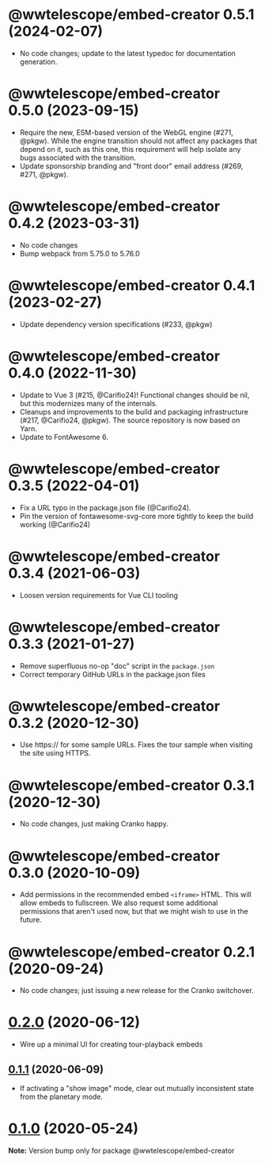 # @wwtelescope/embed-creator 0.5.1 (2024-02-07)

- No code changes; update to the latest typedoc for documentation generation.


# @wwtelescope/embed-creator 0.5.0 (2023-09-15)

- Require the new, ESM-based version of the WebGL engine (#271, @pkgw). While
  the engine transition should not affect any packages that depend on it, such
  as this one, this requirement will help isolate any bugs associated with the
  transition.
- Update sponsorship branding and "front door" email address (#269, #271, @pkgw).


# @wwtelescope/embed-creator 0.4.2 (2023-03-31)

- No code changes
- Bump webpack from 5.75.0 to 5.76.0


# @wwtelescope/embed-creator 0.4.1 (2023-02-27)

- Update dependency version specifications (#233, @pkgw)


# @wwtelescope/embed-creator 0.4.0 (2022-11-30)

- Update to Vue 3 (#215, @Carifio24)! Functional changes should be nil, but
  this modernizes many of the internals.
- Cleanups and improvements to the build and packaging infrastructure (#217,
  @Carifio24, @pkgw). The source repository is now based on Yarn.
- Update to FontAwesome 6.


# @wwtelescope/embed-creator 0.3.5 (2022-04-01)

- Fix a URL typo in the package.json file (@Carifio24).
- Pin the version of fontawesome-svg-core more tightly to keep the build working (@Carifio24)


# @wwtelescope/embed-creator 0.3.4 (2021-06-03)

- Loosen version requirements for Vue CLI tooling


# @wwtelescope/embed-creator 0.3.3 (2021-01-27)

- Remove superfluous no-op "doc" script in the `package.json`
- Correct temporary GitHub URLs in the package.json files


# @wwtelescope/embed-creator 0.3.2 (2020-12-30)

- Use https:// for some sample URLs. Fixes the tour sample when visiting the site
  using HTTPS.


# @wwtelescope/embed-creator 0.3.1 (2020-12-30)

- No code changes, just making Cranko happy.


# @wwtelescope/embed-creator 0.3.0 (2020-10-09)

- Add permissions in the recommended embed `<iframe>` HTML. This will allow
  embeds to fullscreen. We also request some additional permissions that aren't
  used now, but that we might wish to use in the future.


#  @wwtelescope/embed-creator 0.2.1 (2020-09-24)

- No code changes; just issuing a new release for the Cranko switchover.


# [0.2.0](https://github.com/pkgw/wwt-webgl-engine/compare/@wwtelescope/embed-creator@0.2.0-beta.1...@wwtelescope/embed-creator@0.2.0) (2020-06-12)

- Wire up a minimal UI for creating tour-playback embeds


## [0.1.1](https://github.com/pkgw/wwt-webgl-engine/compare/@wwtelescope/embed-creator@0.1.1-beta.0...@wwtelescope/embed-creator@0.1.1) (2020-06-09)

- If activating a "show image" mode, clear out mutually inconsistent state from
  the planetary mode.


# [0.1.0](https://github.com/pkgw/wwt-webgl-engine/compare/@wwtelescope/embed-creator@0.1.0-beta.3...@wwtelescope/embed-creator@0.1.0) (2020-05-24)

**Note:** Version bump only for package @wwtelescope/embed-creator
